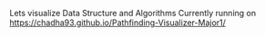 Lets visualize Data Structure and Algorithms
Currently running on https://chadha93.github.io/Pathfinding-Visualizer-Major1/

